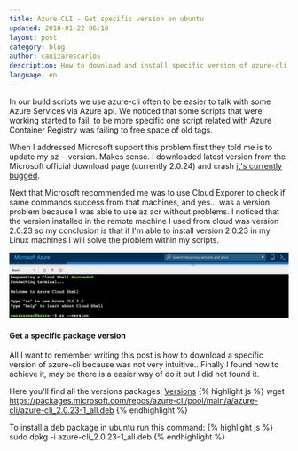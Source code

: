 ```yaml
---
title: Azure-CLI - Get specific version on ubuntu
updated: 2018-01-22 06:10
layout: post
category: blog
author: canizarescarlos
description: How to download and install specific version of azure-cli on ubuntu
language: en
---
```


In our build scripts we use azure-cli often to be easier to talk with some Azure Services via Azure api. We noticed that some scripts that were working started to fail, to be more specific one script related with Azure Container Registry was failing to free space of old tags. 

When I addressed Microsoft support this problem first they told me is to update my az --version. Makes sense. I downloaded latest version from the Microsoft official download page (currently 2.0.24) and crash [it's currently bugged](https://github.com/Azure/azure-cli/issues/5303).

Next that Microsoft recommended me was to use Cloud Exporer to check if same commands success from that machines, and yes... was a version problem because I was able to use az acr without problems. I noticed that the version installed in the remote machine I used from cloud was version 2.0.23 so my conclusion is that if I'm able to install version 2.0.23 in my Linux machines I will solve the problem within my scripts. 

<img src='../assets/images/azure-cli-cloud-explorer.png' />

#### Get a specific package version

All I want to remember writing this post is how to download a specific version of azure-cli because was not very intuitive.. Finally I found how to achieve it, may be there is a easier way of do it but I did not found it. 

Here you'll find all the versions packages:
[Versions](https://packages.microsoft.com/repos/azure-cli/pool/main/a/azure-cli/)
{% highlight js %}
 wget https://packages.microsoft.com/repos/azure-cli/pool/main/a/azure-cli/azure-cli_2.0.23-1_all.deb 
{% endhighlight %}

To install a deb package in ubuntu run this command: 
{% highlight js %}
 sudo dpkg -i azure-cli_2.0.23-1_all.deb 
{% endhighlight %}
